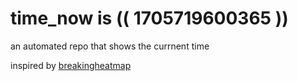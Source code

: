 # time_now is (( 1705719600365 ))

an automated repo that shows the currnent time

inspired by [breakingheatmap](https://github.com/breakingheatmap/breakingheatmap)
